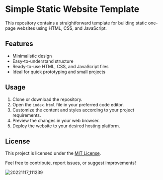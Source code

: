 # Simple Static Website Template

This repository contains a straightforward template for building static one-page websites using HTML, CSS, and JavaScript.

## Features

- Minimalistic design
- Easy-to-understand structure
- Ready-to-use HTML, CSS, and JavaScript files
- Ideal for quick prototyping and small projects

## Usage

1. Clone or download the repository.
2. Open the `index.html` file in your preferred code editor.
3. Customize the content and styles according to your project requirements.
4. Preview the changes in your web browser.
5. Deploy the website to your desired hosting platform.

## License

This project is licensed under the [MIT License](LICENSE).

Feel free to contribute, report issues, or suggest improvements!

![20221117_111239](https://github.com/kasrakazemi/personal-website-template/assets/55986800/4babda19-7497-4ed1-bc20-83e1b2a1dbdf)
